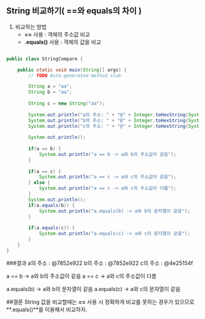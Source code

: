 ## String 비교하기( ==와 equals의 차이 )
1. 비교하는 방법
	- **==** 사용 : 객체의 주소값 비교
	- **.equals()** 사용 : 객체의 값을 비교

```java

public class StringCompare {

	public static void main(String[] args) {
		// TODO Auto-generated method stub

		String a = "aa";
		String b = "aa";
		
		String c = new String("aa");
		
		System.out.println("a의 주소: " + "@" + Integer.toHexString(System.identityHashCode(a)));
		System.out.println("b의 주소: " + "@" + Integer.toHexString(System.identityHashCode(b)));
		System.out.println("c의 주소: " + "@" + Integer.toHexString(System.identityHashCode(c)));
		
		System.out.println();
		
		if(a == b) {
			System.out.println("a == b -> a와 b의 주소값이 같음");
		} 
		
		if(a == c) {
			System.out.println("a == c -> a와 c의 주소값이 같음");
		} else {
			System.out.println("a == c -> a와 c의 주소값이 다름");
		}
		System.out.println();
		if(a.equals(b)) {
			System.out.println("a.equals(b) -> a와 b의 문자열이 같음");
		}
		
		if(a.equals(c)) {
			System.out.println("a.equals(c) -> a와 c의 문자열이 같음");
		}
	}
}

```

###결과
a의 주소 : @7852e922
b의 주소 : @7852e922
c의 주소 : @4e25154f

a == b -> a와 b의 주소값이 같음
a == c -> a와 c의 주소값이 다름

a.equals(b) -> a와 b의 문자열이 같음
a.equals(c) -> a와 c의 문자열이 같음

##결론
String 값을 비교할때는 **==** 사용 시 정확하게 비교를 못하는 경우가 있으므로
**.equals()**를 이용해서 비교하자.